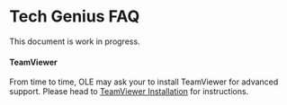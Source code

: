 # Tech Genius FAQ

This document is work in progress.

#### TeamViewer
From time to time, OLE may ask your to install TeamViewer for advanced support. Please head to [TeamViewer Installation](pages/techgenius/tg-teamviewer-install.md) for instructions.
